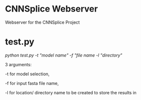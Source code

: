 # CNNSplice Webserver
Webserver for the CNNSplice Project

# test.py
*python test.py -t "model name" -f "file name -l "directory"*

3 arguments: 

-t for model selection, 

-f for input fasta file name, 

-l for location/ directory name to be created to store the results in
